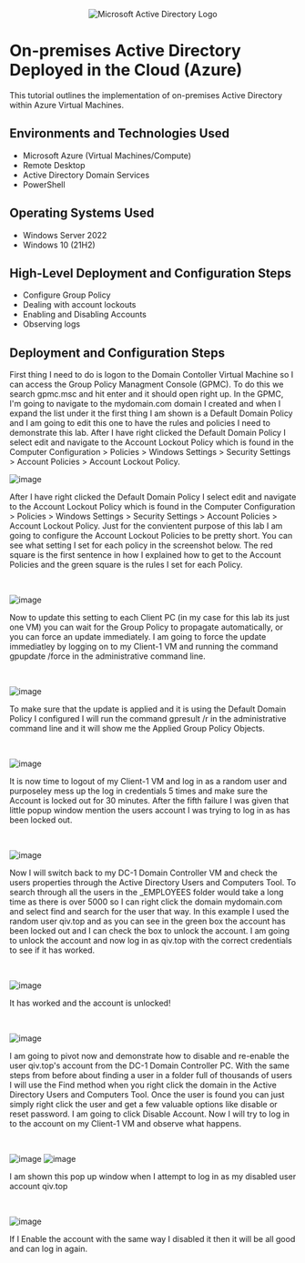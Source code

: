<p align="center">
<img src="https://i.imgur.com/pU5A58S.png" alt="Microsoft Active Directory Logo"/>
</p>

<h1>On-premises Active Directory Deployed in the Cloud (Azure)</h1>
This tutorial outlines the implementation of on-premises Active Directory within Azure Virtual Machines.<br />


<h2>Environments and Technologies Used</h2>

- Microsoft Azure (Virtual Machines/Compute)
- Remote Desktop
- Active Directory Domain Services
- PowerShell

<h2>Operating Systems Used </h2>

- Windows Server 2022
- Windows 10 (21H2)

<h2>High-Level Deployment and Configuration Steps</h2>

- Configure Group Policy
- Dealing with account lockouts
- Enabling and Disabling Accounts
- Observing logs

<h2>Deployment and Configuration Steps</h2>

<p>
First thing I need to do is logon to the Domain Contoller Virtual Machine so I can access the Group Policy Managment Console (GPMC). To do this we search gpmc.msc and hit enter and it should open right up. In the GPMC, I'm going to navigate to the mydomain.com domain I created and when I expand the list under it the first thing I am shown is a Default Domain Policy and I am going to edit this one to have the rules and policies I need to demonstrate this lab. After I have right clicked the Default Domain Policy I select edit and navigate to the Account Lockout Policy which is found in the Computer Configuration > Policies > Windows Settings > Security Settings > Account Policies > Account Lockout Policy.
<br />

![image](https://github.com/user-attachments/assets/32654a6c-deb0-4d83-9771-0f470be19f11)


<p>
After I have right clicked the Default Domain Policy I select edit and navigate to the Account Lockout Policy which is found in the Computer Configuration > Policies > Windows Settings > Security Settings > Account Policies > Account Lockout Policy. Just for the convientent purpose of this lab I am going to configure the Account Lockout Policies to be pretty short. You can see what setting I set for each policy in the screenshot below. The red square is the first sentence in how I explained how to get to the Account Policies and the green square is the rules I set for each Policy.
</p>
<br />

![image](https://github.com/user-attachments/assets/c62367da-43f3-4924-975d-58417bb61d6a)

<p>
Now to update this setting to each Client PC (in my case for this lab its just one VM) you can wait for the Group Policy to propagate automatically, or you can force an update immediately. I am going to force the update immediatley by logging on to my Client-1 VM and running the command gpupdate /force in the administrative command line.
</p>
<br />

![image](https://github.com/user-attachments/assets/73b9fd61-8ba6-4e97-808c-c76b52e2e976)


<p>
To make sure that the update is applied and it is using the Default Domain Policy I configured I will run the command gpresult /r in the administrative command line and it will show me the Applied Group Policy Objects. 
</p>
<br />

![image](https://github.com/user-attachments/assets/5677b986-ea7a-4e4d-b549-4dcf4701ae12)

<p>
It is now time to logout of my Client-1 VM and log in as a random user and purposeley mess up the log in credentials 5 times and make sure the Account is locked out for 30 minutes. After the fifth failure I was given that little popup window mention the users account I was trying to log in as has been locked out.
</p>
<br />

![image](https://github.com/user-attachments/assets/81fe5953-739d-4c87-b314-335ca3c9e40e)

<p>
Now I will switch back to my DC-1 Domain Controller VM and check the users properties through the Active Directory Users and Computers Tool. To search through all the users in the _EMPLOYEES folder would take a long time as there is over 5000 so I can right click the domain mydomain.com and select find and search for the user that way. In this example I used the random user qiv.top and as you can see in the green box the account has been locked out and I can check the box to unlock the account. I am going to unlock the account and now log in as qiv.top with the correct credentials to see if it has worked.
</p>
<br />

![image](https://github.com/user-attachments/assets/e05140dc-dd80-4684-8bbd-1eb574b0b4f2)

<p>
It has worked and the account is unlocked!
</p>
<br />

![image](https://github.com/user-attachments/assets/a998ea0f-d39b-4952-8f8f-ccb08bbec659)

<p>
I am going to pivot now and demonstrate how to disable and re-enable the user qiv.top's account from the DC-1 Domain Controller PC. With the same steps from before about finding a user in a folder full of thousands of users I will use the Find method when you right click the domain in the Active Directory Users and Computers Tool. Once the user is found you can just simply right click the user and get a few valuable options like disable or reset password. I am going to click Disable Account. Now I will try to log in to the account on my Client-1 VM and observe what happens.
</p>
<br />

![image](https://github.com/user-attachments/assets/6c944133-431d-42e4-9502-0f8adede3ee0)
![image](https://github.com/user-attachments/assets/74d0ff52-cb8f-4909-9c9e-373486dd2814)


<p>
I am shown this pop up window when I attempt to log in as my disabled user account qiv.top
</p>
<br />

![image](https://github.com/user-attachments/assets/e5f7f8f6-415c-4add-b716-c87ba3d7f9b5)

<p>
If I Enable the account with the same way I disabled it then it will be all good and can log in again. 
</p>
<br />

